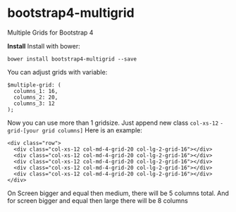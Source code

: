 # bootstrap4-multigrid
Multiple Grids for Bootstrap 4

**Install**
Install with bower:
```
bower install bootstrap4-multigrid --save
```

You can adjust grids with variable:
```
$multiple-grid: (
  columns_1: 16,
  columns_2: 20,
  columns_3: 12
);
```

Now you can use more than 1 gridsize. Just append new class ```col-xs-12```  ```-grid-[your grid columns]```
Here is an example:
```
<div class="row">
  <div class="col-xs-12 col-md-4-grid-20 col-lg-2-grid-16"></div>
  <div class="col-xs-12 col-md-4-grid-20 col-lg-2-grid-16"></div>
  <div class="col-xs-12 col-md-4-grid-20 col-lg-2-grid-16"></div>
  <div class="col-xs-12 col-md-4-grid-20 col-lg-2-grid-16"></div>
  <div class="col-xs-12 col-md-4-grid-20 col-lg-2-grid-16"></div>
</div>
```

On Screen bigger and equal then medium, there will be 5 columns total. And for screen bigger and equal then large there will be 8 columns
